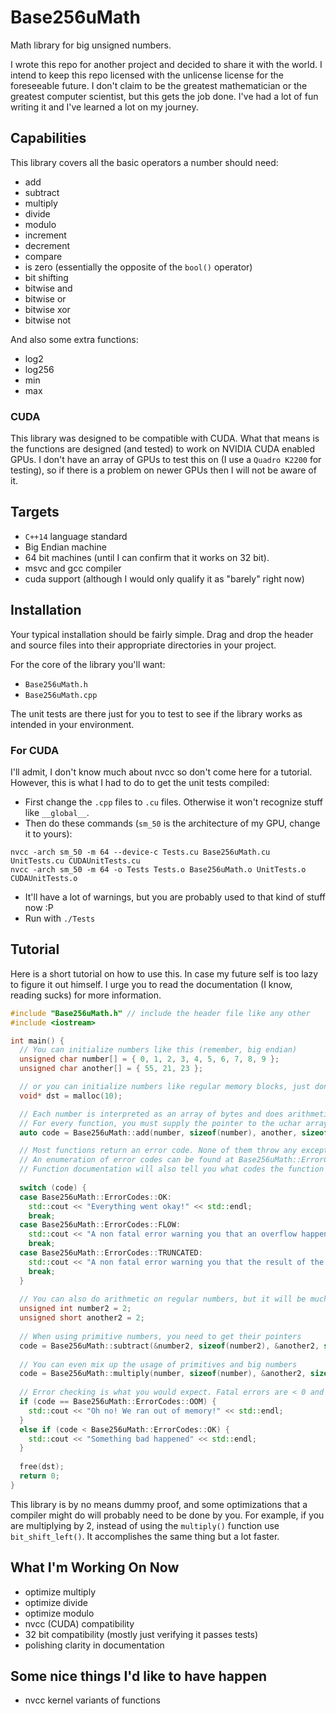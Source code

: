# Base256uMath
Math library for big unsigned numbers.

I wrote this repo for another project and decided to share it with the world.
I intend to keep this repo licensed with the unlicense license for the foreseeable future.
I don't claim to be the greatest mathematician or the greatest computer scientist, but this gets the job done.
I've had a lot of fun writing it and I've learned a lot on my journey.

## Capabilities

This library covers all the basic operators a number should need:
- add
- subtract
- multiply
- divide
- modulo
- increment
- decrement
- compare
- is zero (essentially the opposite of the `bool()` operator)
- bit shifting
- bitwise and
- bitwise or
- bitwise xor
- bitwise not

And also some extra functions:
- log2
- log256
- min
- max

### CUDA
This library was designed to be compatible with CUDA. What that means is the functions are designed (and tested) to work on NVIDIA CUDA enabled GPUs.
I don't have an array of GPUs to test this on (I use a `Quadro K2200` for testing), so if there is a problem on newer GPUs then I will not be aware of it.

## Targets
- `C++14` language standard
- Big Endian machine
- 64 bit machines (until I can confirm that it works on 32 bit).
- msvc and gcc compiler
- cuda support (although I would only qualify it as "barely" right now)

## Installation
Your typical installation should be fairly simple. Drag and drop the header and source files into their appropriate directories in your project.

For the core of the library you'll want:
- `Base256uMath.h`
- `Base256uMath.cpp`

The unit tests are there just for you to test to see if the library works as intended in your environment.

### For CUDA
I'll admit, I don't know much about nvcc so don't come here for a tutorial. However, this is what I had to do to get the unit tests compiled:

- First change the `.cpp` files to `.cu` files. Otherwise it won't recognize stuff like `__global__`.
- Then do these commands (`sm_50` is the architecture of my GPU, change it to yours):
```
nvcc -arch sm_50 -m 64 --device-c Tests.cu Base256uMath.cu UnitTests.cu CUDAUnitTests.cu
nvcc -arch sm_50 -m 64 -o Tests Tests.o Base256uMath.o UnitTests.o CUDAUnitTests.o
```
- It'll have a lot of warnings, but you are probably used to that kind of stuff now :P
- Run with `./Tests`

## Tutorial
Here is a short tutorial on how to use this. In case my future self is too lazy to figure it out himself.
I urge you to read the documentation (I know, reading sucks) for more information.

```c++
#include "Base256uMath.h" // include the header file like any other
#include <iostream>

int main() {
  // You can initialize numbers like this (remember, big endian)
  unsigned char number[] = { 0, 1, 2, 3, 4, 5, 6, 7, 8, 9 };
  unsigned char another[] = { 55, 21, 23 };

  // or you can initialize numbers like regular memory blocks, just don't forget to delete them afterwards
  void* dst = malloc(10);

  // Each number is interpreted as an array of bytes and does arithmetic on them in base 256.
  // For every function, you must supply the pointer to the uchar array and the size of it.
  auto code = Base256uMath::add(number, sizeof(number), another, sizeof(another), dst, 10);

  // Most functions return an error code. None of them throw any exceptions.
  // An enumeration of error codes can be found at Base256uMath::ErrorCodes.
  // Function documentation will also tell you what codes the function can return.
  
  switch (code) {
  case Base256uMath::ErrorCodes::OK:
    std::cout << "Everything went okay!" << std::endl;
    break;
  case Base256uMath::ErrorCodes::FLOW:
    std::cout << "A non fatal error warning you that an overflow happened." << std::endl;
    break;
  case Base256uMath::ErrorCodes::TRUNCATED:
    std::cout << "A non fatal error warning you that the result of the operation *may* be truncated." << std::endl;
    break;
  }
  
  // You can also do arithmetic on regular numbers, but it will be much slower than normal arithmetic
  unsigned int number2 = 2;
  unsigned short another2 = 2;
  
  // When using primitive numbers, you need to get their pointers
  code = Base256uMath::subtract(&number2, sizeof(number2), &another2, sizeof(another2), dst, 10);
  
  // You can even mix up the usage of primitives and big numbers
  code = Base256uMath::multiply(number, sizeof(number), &another2, sizeof(another2), dst, 10);
  
  // Error checking is what you would expect. Fatal errors are < 0 and warnings are > 0
  if (code == Base256uMath::ErrorCodes::OOM) {
    std::cout << "Oh no! We ran out of memory!" << std::endl;
  }
  else if (code < Base256uMath::ErrorCodes::OK) {
    std::cout << "Something bad happened" << std::endl;
  }
  
  free(dst);
  return 0;
}
```

This library is by no means dummy proof, and some optimizations that a compiler might do will probably need to be done by you.
For example, if you are multiplying by 2, instead of using the `multiply()` function use `bit_shift_left()`. It accomplishes the same thing but a lot faster.

## What I'm Working On Now
- optimize multiply
- optimize divide
- optimize modulo
- nvcc (CUDA) compatibility
- 32 bit compatibility (mostly just verifying it passes tests)
- polishing clarity in documentation

## Some nice things I'd like to have happen
- nvcc kernel variants of functions
